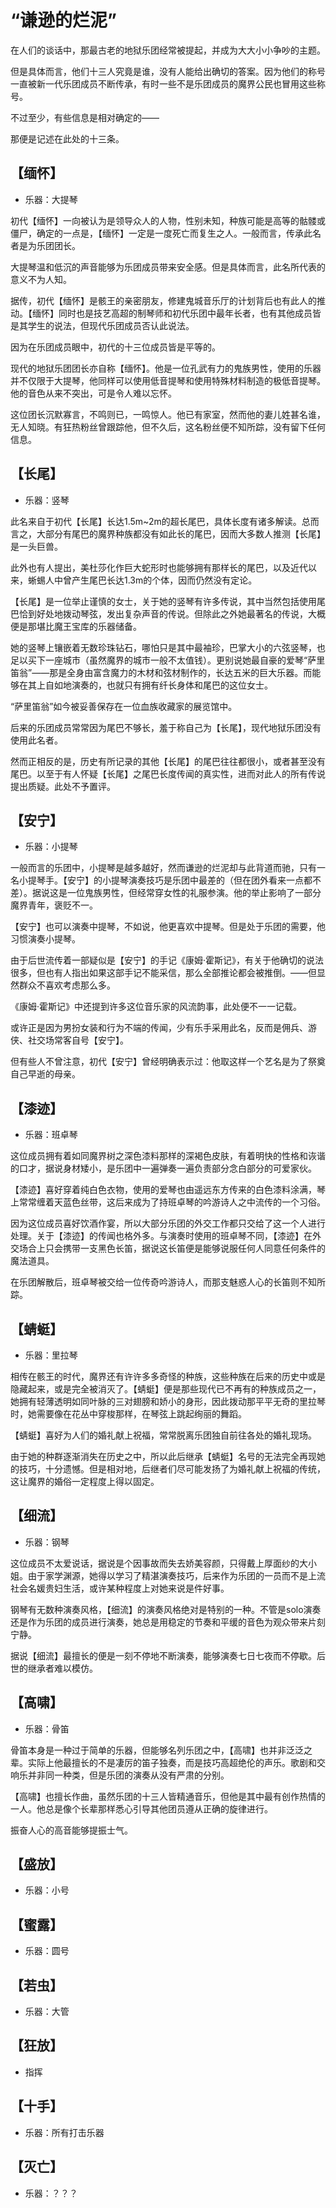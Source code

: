 # “谦逊的烂泥”

在人们的谈话中，那最古老的地狱乐团经常被提起，并成为大大小小争吵的主题。

但是具体而言，他们十三人究竟是谁，没有人能给出确切的答案。因为他们的称号一直被新一代乐团成员不断传承，有时一些不是乐团成员的魔界公民也冒用这些称号。

不过至少，有些信息是相对确定的——

那便是记述在此处的十三条。

## 【缅怀】

* 乐器：大提琴

初代【缅怀】一向被认为是领导众人的人物，性别未知，种族可能是高等的骷髅或僵尸，确定的一点是，【缅怀】一定是一度死亡而复生之人。一般而言，传承此名者是为乐团团长。

大提琴温和低沉的声音能够为乐团成员带来安全感。但是具体而言，此名所代表的意义不为人知。

据传，初代【缅怀】是骸王的亲密朋友，修建鬼城音乐厅的计划背后也有此人的推动。【缅怀】同时也是技艺高超的制琴师和初代乐团中最年长者，也有其他成员皆是其学生的说法，但现代乐团成员否认此说法。

因为在乐团成员眼中，初代的十三位成员皆是平等的。

现代的地狱乐团团长亦自称【缅怀】。他是一位孔武有力的鬼族男性，使用的乐器并不仅限于大提琴，他同样可以使用低音提琴和使用特殊材料制造的极低音提琴。他的音色从来不突出，可是令人难以忘怀。

这位团长沉默寡言，不鸣则已，一鸣惊人。他已有家室，然而他的妻儿姓甚名谁，无人知晓。有狂热粉丝曾跟踪他，但不久后，这名粉丝便不知所踪，没有留下任何信息。

## 【长尾】

* 乐器：竖琴

此名来自于初代【长尾】长达1.5m~2m的超长尾巴，具体长度有诸多解读。总而言之，大部分有尾巴的魔界种族都没有如此长的尾巴，因而大多数人推测【长尾】是一头巨兽。

此外也有人提出，美杜莎化作巨大蛇形时也能够拥有那样长的尾巴，以及近代以来，蜥蜴人中曾产生尾巴长达1.3m的个体，因而仍然没有定论。

【长尾】是一位举止谨慎的女士，关于她的竖琴有许多传说，其中当然包括使用尾巴恰到好处地拨动琴弦，发出复杂声音的传说。但除此之外她最著名的传说，大概便是那堪比魔王宝库的乐器储备。

她的竖琴上镶嵌着无数珍珠钻石，哪怕只是其中最袖珍，巴掌大小的六弦竖琴，也足以买下一座城市（虽然魔界的城市一般不太值钱）。更别说她最自豪的爱琴“萨里笛翁”——那是全身由富含魔力的木材和弦材制作的，长达五米的巨大乐器。而能够在其上自如地演奏的，也就只有拥有纤长身体和尾巴的这位女士。

“萨里笛翁”如今被妥善保存在一位血族收藏家的展览馆中。

后来的乐团成员常常因为尾巴不够长，羞于称自己为【长尾】，现代地狱乐团没有使用此名者。

然而正相反的是，历史有所记录的其他【长尾】的尾巴往往都很小，或者甚至没有尾巴。以至于有人怀疑【长尾】之尾巴长度传闻的真实性，进而对此人的所有传说提出质疑。此处不予置评。

## 【安宁】

* 乐器：小提琴

一般而言的乐团中，小提琴是越多越好，然而谦逊的烂泥却与此背道而驰，只有一名小提琴手。【安宁】的小提琴演奏技巧是乐团中最差的（但在团外看来一点都不差）。据说这是一位鬼族男性，但经常穿女性的礼服参演。他的举止影响了一部分魔界青年，褒贬不一。

【安宁】也可以演奏中提琴，不如说，他更喜欢中提琴。但是处于乐团的需要，他习惯演奏小提琴。

由于后世流传着一部疑似是【安宁】的手记《康姆·霍斯记》，有关于他确切的说法很多，但也有人指出如果这部手记不能采信，那么全部推论都会被推倒。——但显然群众不喜欢考虑那么多。

《康姆·霍斯记》中还提到许多这位音乐家的风流韵事，此处便不一一记载。

或许正是因为男扮女装和行为不端的传闻，少有乐手采用此名，反而是佣兵、游侠、社交场常客自号【安宁】。

但有些人不曾注意，初代【安宁】曾经明确表示过：他取这样一个艺名是为了祭奠自己早逝的母亲。

## 【漆迹】

* 乐器：班卓琴

这位成员拥有着如同魔界树之深色漆料那样的深褐色皮肤，有着明快的性格和诙谐的口才，据说身材矮小，是乐团中一遍弹奏一遍负责部分念白部分的可爱家伙。

【漆迹】喜好穿着纯白色衣物，使用的爱琴也由遥远东方传来的白色漆料涂满，琴上常常缠着天蓝色丝带，这后来成为了持班卓琴的吟游诗人之中流传的一个习俗。

因为这位成员喜好饮酒作宴，所以大部分乐团的外交工作都只交给了这一个人进行处理。关于【漆迹】的传闻也格外多。与演奏时使用的班卓琴不同，【漆迹】在外交场合上只会携带一支黑色长笛，据说这长笛便是能够说服任何人同意任何条件的魔法道具。

在乐团解散后，班卓琴被交给一位传奇吟游诗人，而那支魅惑人心的长笛则不知所踪。

## 【蜻蜓】

* 乐器：里拉琴

相传在骸王的时代，魔界还有许许多多奇怪的种族，这些种族在后来的历史中或是隐藏起来，或是完全被消灭了。【蜻蜓】便是那些现代已不再有的种族成员之一，她拥有轻薄透明如同叶脉的三对翅膀和娇小的身形，因此拨动那平平无奇的里拉琴时，她需要像在花丛中穿梭那样，在琴弦上跳起绚丽的舞蹈。

【蜻蜓】喜好为人们的婚礼献上祝福，常常脱离乐团独自前往各处的婚礼现场。

由于她的种群逐渐消失在历史之中，所以此后继承【蜻蜓】名号的无法完全再现她的技巧，十分遗憾。但是相对地，后继者们尽可能发扬了为婚礼献上祝福的传统，这让魔界的婚俗一定程度上得以固定。

## 【细流】

* 乐器：钢琴

这位成员不太爱说话，据说是个因事故而失去娇美容颜，只得戴上厚面纱的大小姐。由于家学渊源，她得以学习了精湛演奏技巧，后来作为乐团的一员而不是上流社会名媛贵妇生活，或许某种程度上对她来说是件好事。

钢琴有无数种演奏风格，【细流】的演奏风格绝对是特别的一种。不管是solo演奏还是作为乐团的成员进行演奏，她总是用稳定的节奏和平缓的音色为观众带来片刻宁静。

据说【细流】最擅长的便是一刻不停地不断演奏，能够演奏七日七夜而不停歇。后世的继承者难以模仿。

## 【高啸】

* 乐器：骨笛

骨笛本身是一种过于简单的乐器，但能够名列乐团之中，【高啸】也并非泛泛之辈。实际上他最擅长的不是凄厉的笛子独奏，而是技巧高超绝伦的声乐。歌剧和交响乐并非同一种类，但是乐团的演奏从没有严肃的分别。

【高啸】也擅长作曲，虽然乐团的十三人皆精通音乐，但他是其中最有创作热情的一人。他总是像个长辈那样悉心引导其他团员遵从正确的旋律进行。

振奋人心的高音能够提振士气。

## 【盛放】

* 乐器：小号

## 【蜜露】

* 乐器：圆号

## 【若虫】

* 乐器：大管

## 【狂放】

* 指挥

## 【十手】

* 乐器：所有打击乐器

## 【灭亡】

* 乐器：？？？
